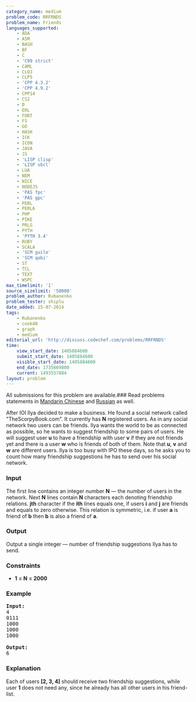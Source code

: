```yaml
---
category_name: medium
problem_code: RRFRNDS
problem_name: Friends
languages_supported:
    - ADA
    - ASM
    - BASH
    - BF
    - C
    - 'C99 strict'
    - CAML
    - CLOJ
    - CLPS
    - 'CPP 4.3.2'
    - 'CPP 4.9.2'
    - CPP14
    - CS2
    - D
    - ERL
    - FORT
    - FS
    - GO
    - HASK
    - ICK
    - ICON
    - JAVA
    - JS
    - 'LISP clisp'
    - 'LISP sbcl'
    - LUA
    - NEM
    - NICE
    - NODEJS
    - 'PAS fpc'
    - 'PAS gpc'
    - PERL
    - PERL6
    - PHP
    - PIKE
    - PRLG
    - PYTH
    - 'PYTH 3.4'
    - RUBY
    - SCALA
    - 'SCM guile'
    - 'SCM qobi'
    - ST
    - TCL
    - TEXT
    - WSPC
max_timelimit: '1'
source_sizelimit: '50000'
problem_author: Rubanenko
problem_tester: shiplu
date_added: 15-07-2014
tags:
    - Rubanenko
    - cook48
    - graph
    - medium
editorial_url: 'http://discuss.codechef.com/problems/RRFRNDS'
time:
    view_start_date: 1405884600
    submit_start_date: 1405884600
    visible_start_date: 1405884600
    end_date: 1735669800
    current: 1493557884
layout: problem
---
```

All submissions for this problem are available.###  Read problems statements in [Mandarin Chinese](http://www.codechef.com/download/translated/COOK48/mandarin2/RRFRNDS.pdf) and [Russian](http://www.codechef.com/download/translated/COOK48/russian/RRFRNDS.pdf) as well.

After IOI Ilya decided to make a business. He found a social network called "TheScorpyBook.com". It currently has **N** registered users. As in any social network two users can be friends. Ilya wants the world to be as connected as possible, so he wants to suggest friendship to some pairs of users. He will suggest user **u** to have a friendship with user **v** if they are not friends yet and there is a user **w** who is friends of both of them. Note that **u**, **v** and **w** are different users. Ilya is too busy with IPO these days, so he asks you to count how many friendship suggestions he has to send over his social network.

### Input

The first line contains an integer number **N** — the number of users in the network. Next **N** lines contain **N** characters each denoting friendship relations. **jth** character if the **ith** lines equals one, if users **i** and **j** are friends and equals to zero otherwise. This relation is symmetric, i.e. if user **a** is friend of **b** then **b** is also a friend of **a**.

### Output

Output a single integer — number of friendship suggestions Ilya has to send.

### Constraints

- **1** ≤ **N** ≤ **2000**

### Example

<pre><b>Input:</b>
4
0111
1000
1000
1000

<b>Output:</b>
6
</pre>
### Explanation

Each of users **\[2, 3, 4\]** should receive two friendship suggestions, while user **1** does not need any, since he already has all other users in his friend-list.
